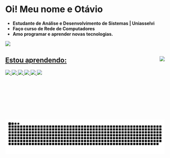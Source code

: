 #  **Oi! Meu nome e Otávio**  

* **Estudante de Análise e Desenvolvimento de Sistemas | Uniasselvi**
* **Faço curso de Rede de Computadores**
* **Amo programar e aprender novas tecnologias.** 


<div>
    <a href="https://github.com/Otavioalv">
    <img height="180em" src="https://github-readme-stats.vercel.app/api?username=Otavioalv&show_icons=true&theme=dracula&include_all_commits=true&count_private=true"/>
</div>
<div>

 ###

<a href="https://github.com/Otavioalv">
<img align='right' height="200em" src="https://github-readme-stats.vercel.app/api/top-langs/?username=Otavioalv&layout=compact&langs_count=7&theme=dracula"/>

 ###

<div>
<h2>Estou aprendendo:</h2>
        <img src="https://cdn.jsdelivr.net/gh/devicons/devicon/icons/javascript/javascript-original.svg"  width='60'/>
        <img src="https://cdn.jsdelivr.net/gh/devicons/devicon/icons/html5/html5-original-wordmark.svg"  width='60'/>       
        <img src="https://cdn.jsdelivr.net/gh/devicons/devicon/icons/css3/css3-original.svg"  width='60'/>
        <img src="https://cdn.jsdelivr.net/gh/devicons/devicon/icons/react/react-original.svg"  width='60'/>
        <img src="https://cdn.jsdelivr.net/gh/devicons/devicon/icons/git/git-original.svg" width='60'/>
        <img src="https://cdn.jsdelivr.net/gh/devicons/devicon/icons/python/python-original.svg" width='60'/>
    </div>
</div>


###

![Snake animation](https://github.com/Otavioalv/Otavioalv/blob/output/github-contribution-grid-snake.svg)

###

